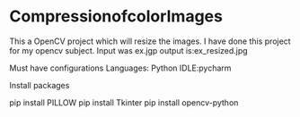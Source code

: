 # CompressionofcolorImages
This a OpenCV project which will resize the images.
I have done this project for my opencv subject.
Input was ex.jgp
output is:ex_resized.jpg

Must have configurations
Languages: Python
IDLE:pycharm

Install packages

pip install PILLOW
pip install Tkinter
pip install opencv-python
